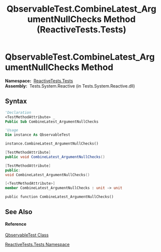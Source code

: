 ﻿---
title: QbservableTest.CombineLatest_ArgumentNullChecks Method  (ReactiveTests.Tests)
TOCTitle: CombineLatest_ArgumentNullChecks Method
ms:assetid: M:ReactiveTests.Tests.QbservableTest.CombineLatest_ArgumentNullChecks
ms:mtpsurl: https://msdn.microsoft.com/en-us/library/reactivetests.tests.qbservabletest.combinelatest_argumentnullchecks(v=VS.103)
ms:contentKeyID: 36620789
ms.date: 06/28/2011
mtps_version: v=VS.103
f1_keywords:
- ReactiveTests.Tests.QbservableTest.CombineLatest_ArgumentNullChecks
dev_langs:
- CSharp
- JScript
- VB
- FSharp
- c++
---

# QbservableTest.CombineLatest\_ArgumentNullChecks Method

**Namespace:**  [ReactiveTests.Tests](hh289046\(v=vs.103\).md)  
**Assembly:**  Tests.System.Reactive (in Tests.System.Reactive.dll)

## Syntax

``` vb
'Declaration
<TestMethodAttribute> _
Public Sub CombineLatest_ArgumentNullChecks
```

``` vb
'Usage
Dim instance As QbservableTest

instance.CombineLatest_ArgumentNullChecks()
```

``` csharp
[TestMethodAttribute]
public void CombineLatest_ArgumentNullChecks()
```

``` c++
[TestMethodAttribute]
public:
void CombineLatest_ArgumentNullChecks()
```

``` fsharp
[<TestMethodAttribute>]
member CombineLatest_ArgumentNullChecks : unit -> unit 
```

``` jscript
public function CombineLatest_ArgumentNullChecks()
```

## See Also

#### Reference

[QbservableTest Class](hh315250\(v=vs.103\).md)

[ReactiveTests.Tests Namespace](hh289046\(v=vs.103\).md)

